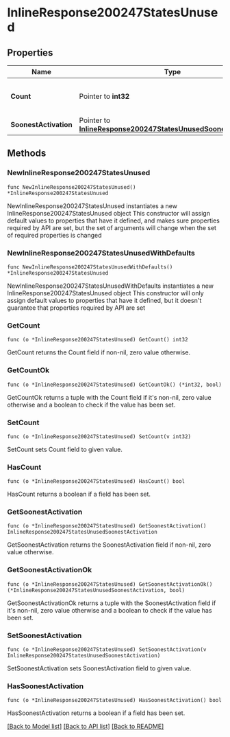 # InlineResponse200247StatesUnused

## Properties

Name | Type | Description | Notes
------------ | ------------- | ------------- | -------------
**Count** | Pointer to **int32** | The number of unused licenses | [optional] 
**SoonestActivation** | Pointer to [**InlineResponse200247StatesUnusedSoonestActivation**](InlineResponse200247StatesUnusedSoonestActivation.md) |  | [optional] 

## Methods

### NewInlineResponse200247StatesUnused

`func NewInlineResponse200247StatesUnused() *InlineResponse200247StatesUnused`

NewInlineResponse200247StatesUnused instantiates a new InlineResponse200247StatesUnused object
This constructor will assign default values to properties that have it defined,
and makes sure properties required by API are set, but the set of arguments
will change when the set of required properties is changed

### NewInlineResponse200247StatesUnusedWithDefaults

`func NewInlineResponse200247StatesUnusedWithDefaults() *InlineResponse200247StatesUnused`

NewInlineResponse200247StatesUnusedWithDefaults instantiates a new InlineResponse200247StatesUnused object
This constructor will only assign default values to properties that have it defined,
but it doesn't guarantee that properties required by API are set

### GetCount

`func (o *InlineResponse200247StatesUnused) GetCount() int32`

GetCount returns the Count field if non-nil, zero value otherwise.

### GetCountOk

`func (o *InlineResponse200247StatesUnused) GetCountOk() (*int32, bool)`

GetCountOk returns a tuple with the Count field if it's non-nil, zero value otherwise
and a boolean to check if the value has been set.

### SetCount

`func (o *InlineResponse200247StatesUnused) SetCount(v int32)`

SetCount sets Count field to given value.

### HasCount

`func (o *InlineResponse200247StatesUnused) HasCount() bool`

HasCount returns a boolean if a field has been set.

### GetSoonestActivation

`func (o *InlineResponse200247StatesUnused) GetSoonestActivation() InlineResponse200247StatesUnusedSoonestActivation`

GetSoonestActivation returns the SoonestActivation field if non-nil, zero value otherwise.

### GetSoonestActivationOk

`func (o *InlineResponse200247StatesUnused) GetSoonestActivationOk() (*InlineResponse200247StatesUnusedSoonestActivation, bool)`

GetSoonestActivationOk returns a tuple with the SoonestActivation field if it's non-nil, zero value otherwise
and a boolean to check if the value has been set.

### SetSoonestActivation

`func (o *InlineResponse200247StatesUnused) SetSoonestActivation(v InlineResponse200247StatesUnusedSoonestActivation)`

SetSoonestActivation sets SoonestActivation field to given value.

### HasSoonestActivation

`func (o *InlineResponse200247StatesUnused) HasSoonestActivation() bool`

HasSoonestActivation returns a boolean if a field has been set.


[[Back to Model list]](../README.md#documentation-for-models) [[Back to API list]](../README.md#documentation-for-api-endpoints) [[Back to README]](../README.md)


